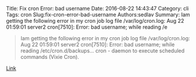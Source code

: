 Title: Fix cron Error: bad username
Date: 2016-08-22 14:43:47
Category: cli
Tags: cron
Slug:fix-cron-error-bad-username
Authors:sedlav
Summary: Iam getting the following error in my cron job log file /var/log/cron.log: Aug 22 01:59:01 server2 cron[7510]: Error: bad username; while reading /e

> Iam getting the following error in my cron job log file /var/log/cron.log: Aug 22 01:59:01 server2 cron[7510]: Error: bad username; while reading /etc/cron.d/backups...
cron - daemon to execute scheduled commands (Vixie Cron).

[Link](http://www.cyberciti.biz/faq/error-bad-username-while-reading-linux-unix-cron/)

